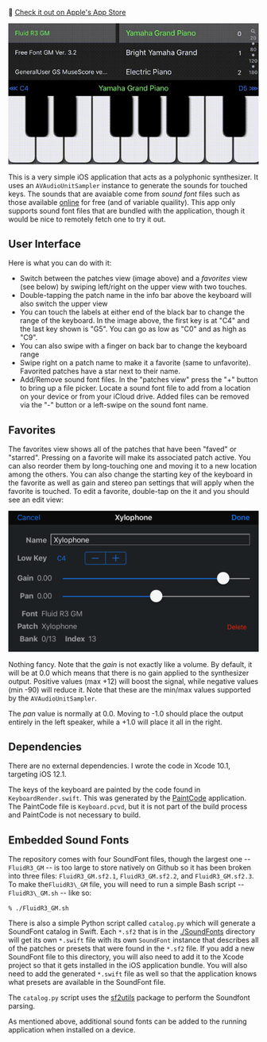 🥳 [Check it out on Apple's App Store](https://apps.apple.com/us/app/soundfonts/id1453325077)

![](https://github.com/bradhowes/SoundFonts/blob/master/image.gif?raw=true)

This is a very simple iOS application that acts as a polyphonic synthesizer. It uses an `AVAudioUnitSampler`
instance to generate the sounds for touched keys. The sounds that are avaiable come from _sound font_ files such
as those available [online](http://www.synthfont.com/links_to_soundfonts.html) for free (and of variable
quaility). This app only supports sound font files that are bundled with the application, though it would be
nice to remotely fetch one to try it out.

## User Interface

Here is what you can do with it:

* Switch between the patches view (image above) and a _favorites_ view (see below) by swiping left/right on the upper view with two touches.
* Double-tapping the patch name in the info bar above the keyboard will also switch the upper view
* You can touch the labels at either end of the black bar to change the range of the keyboard. In the image
  above, the first key is at "C4" and the last key shown is "G5". You can go as low as "C0" and as high as "C9".
* You can also swipe with a finger on back bar to change the keyboard range
* Swipe right on a patch name to make it a favorite (same to unfavorite). Favorited patches have a star next to
  their name.
* Add/Remove sound font files. In the "patches view" press the "+" button to bring up a file picker. Locate a sound font file
  to add from a location on your device or from your iCloud drive. Added files can be removed via the "-" button or a 
  left-swipe on the sound font name.

## Favorites

The favorites view shows all of the patches that have been "faved" or "starred". Pressing on a favorite will
make its associated patch active. You can also reorder them by long-touching one and moving it to a new location among the 
others. You can also change the starting key of the keyboard in the favorite as
well as gain and stereo pan settings that will apply when the favorite is touched. To edit a favorite,
double-tap on the it and you should see an edit view:

![](https://github.com/bradhowes/SoundFonts/blob/master/FavoriteDetail.png?raw=true)

Nothing fancy. Note that the _gain_ is not exactly like a volume. By default, it will be at 0.0 which means that
there is no gain applied to the synthesizer output. Positive values (max +12) will boost the signal, while
negative values (min -90) will reduce it. Note that these are the min/max values supported by the
`AVAudioUnitSampler`.

The _pan_ value is normally at 0.0. Moving to -1.0 should place the output entirely in the left speaker, while a
+1.0 will place it all in the right.

## Dependencies

There are no external dependencies. I wrote the code in Xcode 10.1, targeting iOS 12.1.

The keys of the keyboard are painted by the code found in `KeyboardRender.swift`. This was generated by the
[PaintCode](https://www.paintcodeapp.com) application. The PaintCode file is `Keyboard.pcvd`, but it is not part
of the build process and PaintCode is not necessary to build.

## Embedded Sound Fonts

The repository comes with four SoundFont files, though the largest one -- `FluidR3_GM` -- is too large to store
natively on Github so it has been broken into three files: `FluidR3_GM.sf2.1`, `FluidR3_GM.sf2.2`, and
`FluidR3_GM.sf2.3`. To make the`FluidR3\_GM` file, you will need to run a simple Bash script -- `FluidR3\_GM.sh`
-- like so:

```
% ./FluidR3_GM.sh
```

There is also a simple Python script called `catalog.py` which will generate a SoundFont catalog in Swift. Each
`*.sf2` that is in the
[./SoundFonts](https://github.com/bradhowes/SoundFonts/tree/master/SoundFonts/MIDI/SoundFonts) directory
will get its own `*.swift` file with its own `SoundFont` instance that describes all of the patches or presets
that were found in the `*.sf2` file. If you add a new SoundFont file to this directory, you will also need to
add it to the Xcode project so that it gets installed in the iOS application bundle. You will also need to add
the generated `*.swift` file as well so that the application knows what presets are available in the SoundFont
file.

The `catalog.py` script uses the [sf2utils](https://pypi.org/project/sf2utils/) package to perform the Soundfont
parsing.

As mentioned above, additional sound fonts can be added to the running application when installed on a device.
